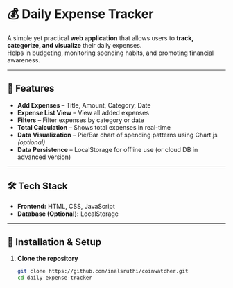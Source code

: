 # 💰 Daily Expense Tracker

A simple yet practical **web application** that allows users to **track, categorize, and visualize** their daily expenses.  
Helps in budgeting, monitoring spending habits, and promoting financial awareness.

---

## 📌 Features

- **Add Expenses** – Title, Amount, Category, Date  
- **Expense List View** – View all added expenses  
- **Filters** – Filter expenses by category or date  
- **Total Calculation** – Shows total expenses in real-time  
- **Data Visualization** – Pie/Bar chart of spending patterns using Chart.js *(optional)*  
- **Data Persistence** – LocalStorage for offline use (or cloud DB in advanced version)  

---

## 🛠 Tech Stack

- **Frontend:** HTML, CSS, JavaScript  
- **Database (Optional):** LocalStorage 
  

---

## 🚀 Installation & Setup

1. **Clone the repository**
   ```bash
   git clone https://github.com/inalsruthi/coinwatcher.git
   cd daily-expense-tracker
